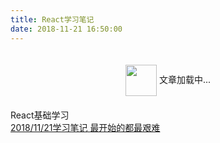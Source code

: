 ```yaml
---
title: React学习笔记
date: 2018-11-21 16:50:00
---
```


<script type="text/javascript" src="../../public/scripts/loadListCss.js" defer="defer"></script>

<div class="loading" style="text-align: center; padding: 20px 0;">
  <img src="https://fs.andylistudio.com/1542790509399.gif" style="width: 50px; display: inline-block; vertical-align: middle;" /> 文章加载中...
</div>
<div class="container 2017">
  <div class="header"><i class="icon-bookmark"></i>React基础学习</div>
  <div class="content">
    <div class="link-item">
      <a href="posts/20181121.html" target="_blank">
        <span class="title">2018/11/21学习笔记</span>
        <span class="des">最开始的都最艰难</span>
      </a>
    </div>
  </div>
</div>